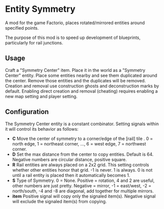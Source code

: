 # Entity Symmetry
A mod for the game Factorio, places rotated/mirrored entities around specified points.

The purpose of this mod is to speed up development of blueprints, particularly
for rail junctions.

## Usage

Craft a "Symmetry Center" item. Place it in the world as a "Symmetry Center"
entity. Place some entities nearby and see them duplicated around the center.
Remove those entities and the duplicates will be removed. Creation and removal
use construction ghosts and deconstruction marks by default. Enabling direct
creation and removal (cheating) requires enabling a new map setting and player
setting.

## Configuration

The Symmetry Center entity is a constant combinator. Setting signals within it
will control its behavior as follows:

- **C**
Move the center of symmetry to a corner/edge of the [rail] tile . 0 = north edge,
1 = northeast corner, ..., 6 = west edge, 7 = northwest corner.
- **D**
Set the max distance from the center to copy entities. Default is 64. Negative
numbers are circular distance, positive square.
- **R**
Rail entities are always placed on a 2x2 grid. This setting controls whether
other entities honor that grid. -1 is never. 1 is always. 0 is not until a
rail entity is placed then it automatically becomes 1.
- **S**
Type of Symmetry. 0 = None. Positive = rotation, 4 and 2 are useful, other
numbers are just pretty. Negative = mirror, -1 = east/west, -2 = north/south,
-4 and -8 are diagonal, add together for multiple mirrors.
- **item**
Positive signal will copy only the signaled item(s). Negative signal will
exclude the signaled item(s) from copying.

